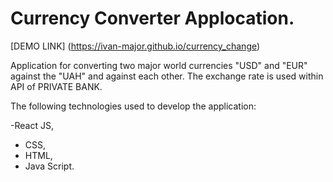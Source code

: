 # Currency Converter Applocation.

[DEMO LINK] (https://ivan-major.github.io/currency_change)

Application for converting two major world currencies "USD" and "EUR" against the "UAH" and against each other.
The exchange rate is used within API of PRIVATE BANK.

The following technologies used to develop the application:

-React JS,
- CSS,
- HTML,
- Java Script.

